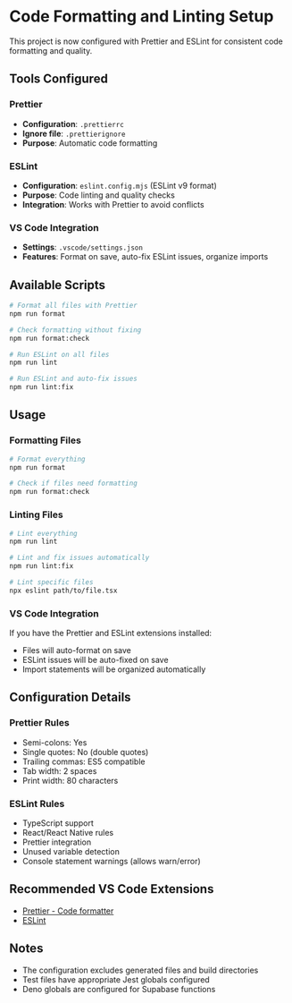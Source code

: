# Code Formatting and Linting Setup

This project is now configured with Prettier and ESLint for consistent code formatting and quality.

## Tools Configured

### Prettier

- **Configuration**: `.prettierrc`
- **Ignore file**: `.prettierignore`
- **Purpose**: Automatic code formatting

### ESLint

- **Configuration**: `eslint.config.mjs` (ESLint v9 format)
- **Purpose**: Code linting and quality checks
- **Integration**: Works with Prettier to avoid conflicts

### VS Code Integration

- **Settings**: `.vscode/settings.json`
- **Features**: Format on save, auto-fix ESLint issues, organize imports

## Available Scripts

```bash
# Format all files with Prettier
npm run format

# Check formatting without fixing
npm run format:check

# Run ESLint on all files
npm run lint

# Run ESLint and auto-fix issues
npm run lint:fix
```

## Usage

### Formatting Files

```bash
# Format everything
npm run format

# Check if files need formatting
npm run format:check
```

### Linting Files

```bash
# Lint everything
npm run lint

# Lint and fix issues automatically
npm run lint:fix

# Lint specific files
npx eslint path/to/file.tsx
```

### VS Code Integration

If you have the Prettier and ESLint extensions installed:

- Files will auto-format on save
- ESLint issues will be auto-fixed on save
- Import statements will be organized automatically

## Configuration Details

### Prettier Rules

- Semi-colons: Yes
- Single quotes: No (double quotes)
- Trailing commas: ES5 compatible
- Tab width: 2 spaces
- Print width: 80 characters

### ESLint Rules

- TypeScript support
- React/React Native rules
- Prettier integration
- Unused variable detection
- Console statement warnings (allows warn/error)

## Recommended VS Code Extensions

- [Prettier - Code formatter](https://marketplace.visualstudio.com/items?itemName=esbenp.prettier-vscode)
- [ESLint](https://marketplace.visualstudio.com/items?itemName=dbaeumer.vscode-eslint)

## Notes

- The configuration excludes generated files and build directories
- Test files have appropriate Jest globals configured
- Deno globals are configured for Supabase functions
